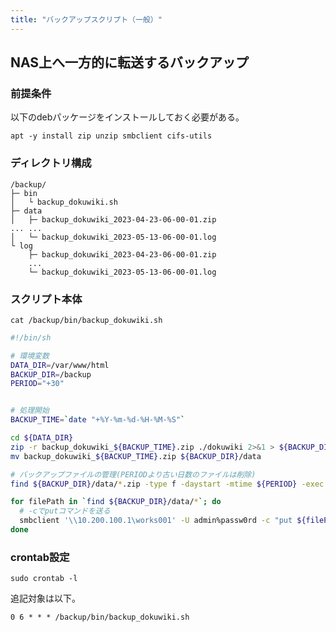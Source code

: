 ```yaml
---
title: "バックアップスクリプト（一般）"
---
```


## NAS上へ一方的に転送するバックアップ


### 前提条件

以下のdebパッケージをインストールしておく必要がある。

```bash:terminal
apt -y install zip unzip smbclient cifs-utils
```


### ディレクトリ構成

```
/backup/
├─ bin
│   └ backup_dokuwiki.sh
├─ data
│   ├─ backup_dokuwiki_2023-04-23-06-00-01.zip
... ...
│   └─ backup_dokuwiki_2023-05-13-06-00-01.log
└ log
    ├─ backup_dokuwiki_2023-04-23-06-00-01.zip
    ...
    └─ backup_dokuwiki_2023-05-13-06-00-01.log
```

### スクリプト本体

```bash:terminal
cat /backup/bin/backup_dokuwiki.sh
```

```bash
#!/bin/sh

# 環境変数
DATA_DIR=/var/www/html
BACKUP_DIR=/backup
PERIOD="+30"


# 処理開始
BACKUP_TIME=`date "+%Y-%m-%d-%H-%M-%S"`

cd ${DATA_DIR}
zip -r backup_dokuwiki_${BACKUP_TIME}.zip ./dokuwiki 2>&1 > ${BACKUP_DIR}/log/backup_dokuwiki_${BACKUP_TIME}.log
mv backup_dokuwiki_${BACKUP_TIME}.zip ${BACKUP_DIR}/data

# バックアップファイルの管理(PERIODより古い日数のファイルは削除)
find ${BACKUP_DIR}/data/*.zip -type f -daystart -mtime ${PERIOD} -exec rm {} \;

for filePath in `find ${BACKUP_DIR}/data/*`; do
  # -cでputコマンドを送る
  smbclient '\\10.200.100.1\works001' -U admin%passw0rd -c "put ${filePath}  backup\10_255_0_1\\${filePath##*/}"  >&1
done
```

### crontab設定

```bash:terminal
sudo crontab -l
```

追記対象は以下。

```
0 6 * * * /backup/bin/backup_dokuwiki.sh
```
